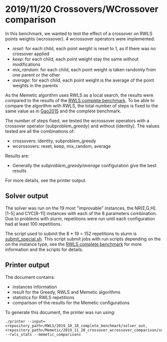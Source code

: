 # 2019/11/20 Crossovers/WCrossover comparison

In this benchmark, we wanted to test the effect of a crossover on RWLS points weights (wcrossover). 4 wcrossover operators were implemented:
 - *reset*: for each child, each point weight is reset to 1, as if there was no crossover applied
 - *keep*: for each child, each point weight stay the same without modifications
 - *mix_random*: for each child, each point weight is taken randomly from one parent or the other
 - *average*: for each child, each point weight is the average of the point weights in the parents

As the Memetic algorithm uses RWLS as a local search, the results were compared to the results of the [RWLS complete benchmark](../../RWLS/2019_10_18_complete_benchmark). To be able to compare the algorithm with RWLS, the total number of steps is fixed to the same value as in [Gao2015](../../References.md) and the complete benchmark.

The number of steps fixed, we tested the wcrossover operators with a crossover operator (subproblem_greedy) and without (identity). The values tested are all the combinations of:
 - crossovers: identity, subproblem_greedy
 - wcorssovers: reset, keep, mix_random, average

Results are:
 - Generally the *subproblem_greedy/average* configuration give the best results

For more details, see the printer output.

## Solver output

The solver was run on the 19 most "improvable" instances, the NR\[E,G,H\].\[1-5\] and CYC\[8-11\] instances with each of the 8 parameters combination. Due to problems with slurm, repetitions were run until each configuration had at least 100 repetitions.

The script used to submit the 8 * 19 = 152 repetitions to slurm is [submit_special.sh](./scripts/submit_special.sh). This script submit jobs with run scripts depending on the on the instance type, see the [RWLS complete benchmark](../../RWLS/2019_10_18_complete_benchmark) for more information and the scripts for details.

## Printer output

The document contains:
- instances information
- result for the Greedy, RWLS and Memetic algorithms
- statistics for RWLS repetitions
- comparison of the results for the Memetic configurations

To generate this document, the printer was run using:
```
./printer --input=<repository_path>/RWLS/2019_10_18_complete_benchmark/solver_out,<repository_path>/Memetic/2019_11_20_crossover_wcrossover_comparison/solver_out --rwls_stats --memetic_comparisons
```
